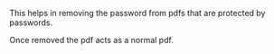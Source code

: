 This helps in removing the password from pdfs that are protected by passwords.

Once removed the pdf acts as a normal pdf.
